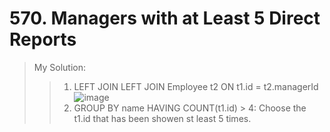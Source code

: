 # 570. Managers with at Least 5 Direct Reports
> My Solution:
>> 1. LEFT JOIN LEFT JOIN Employee t2 ON t1.id = t2.managerId
>> ![image]()
>> 2. GROUP BY name HAVING COUNT(t1.id) > 4: Choose the t1.id that has been showen st least 5 times.